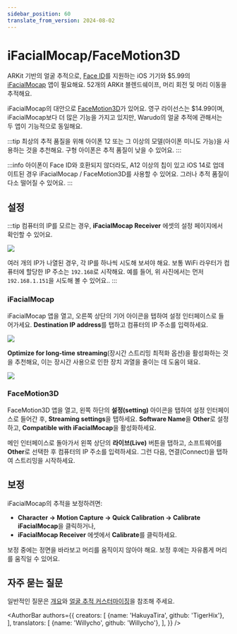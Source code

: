 ```yaml
---
sidebar_position: 60
translate_from_version: 2024-08-02
---
```


# iFacialMocap/FaceMotion3D

ARKit 기반의 얼굴 추적으로, [Face ID](https://support.apple.com/en-us/HT208109)를 지원하는 iOS 기기와 $5.99의 [iFacialMocap](https://apps.apple.com/us/app/id1489470545) 앱이 필요해요. 52개의 ARKit 블렌드쉐이프, 머리 회전 및 머리 이동을 추적해요.

iFacialMocap의 대안으로 [FaceMotion3D](https://apps.apple.com/us/app/facemotion3d/id1507538005)가 있어요. 영구 라이선스는 $14.99이며, iFacialMocap보다 더 많은 기능을 가지고 있지만, Warudo의 얼굴 추적에 관해서는 두 앱이 기능적으로 동일해요.

:::tip
최상의 추적 품질을 위해 아이폰 12 또는 그 이상의 모델(아이폰 미니도 가능)을 사용하는 것을 추천해요. 구형 아이폰은 추적 품질이 낮을 수 있어요.
:::

:::info
아이폰이 Face ID와 호환되지 않더라도, A12 이상의 칩이 있고 iOS 14로 업데이트된 경우 iFacialMocap / FaceMotion3D를 사용할 수 있어요. 그러나 추적 품질이 다소 떨어질 수 있어요.
:::

## 설정

:::tip
컴퓨터의 IP를 모르는 경우, **iFacialMocap Receiver** 에셋의 설정 페이지에서 확인할 수 있어요.

![](/doc-img/en-ifacialmocap-1.png)

여러 개의 IP가 나열된 경우, 각 IP를 하나씩 시도해 보셔야 해요. 보통 WiFi 라우터가 컴퓨터에 할당한 IP 주소는 `192.168`로 시작해요. 예를 들어, 위 사진에서는 먼저 `192.168.1.151`을 시도해 볼 수 있어요..
:::

### iFacialMocap

iFacialMocap 앱을 열고, 오른쪽 상단의 기어 아이콘을 탭하여 설정 인터페이스로 들어가세요. **Destination IP address**를 탭하고 컴퓨터의 IP 주소를 입력하세요.

![](/doc-img/zh-ifacialmocap-1.webp)

**Optimize for long-time streaming**(장시간 스트리밍 최적화 옵션)을 활성화하는 것을 추천해요, 이는 장시간 사용으로 인한 장치 과열을 줄이는 데 도움이 돼요.

![](/doc-img/zh-ifacialmocap-3.webp)

### FaceMotion3D

FaceMotion3D 앱을 열고, 왼쪽 하단의 **설정(setting)** 아이콘을 탭하여 설정 인터페이스로 들어간 후, **Streaming settings**을 탭하세요. **Software Name**을 **Other**로 설정하고, **Compatible with iFacialMocap**을 활성화하세요.

메인 인터페이스로 돌아가서 왼쪽 상단의 **라이브(Live)** 버튼을 탭하고, 소프트웨어를 **Other**로 선택한 후 컴퓨터의 IP 주소를 입력하세요. 그런 다음, 연결(Connect)을 탭하여 스트리밍을 시작하세요.

## 보정

iFacialMocap의 추적을 보정하려면:
* **Character → Motion Capture → Quick Calibration → Calibrate iFacialMocap**을 클릭하거나,
* **iFacialMocap Receiver** 에셋에서 **Calibrate**를 클릭하세요.

보정 중에는 정면을 바라보고 머리를 움직이지 않아야 해요. 보정 후에는 자유롭게 머리를 움직일 수 있어요.

## 자주 묻는 질문

일반적인 질문은 [개요](overview#FAQ)와 [얼굴 추적 커스터마이징](face-tracking#FAQ)을 참조해 주세요.

<AuthorBar authors={{
  creators: [
    {name: 'HakuyaTira', github: 'TigerHix'},
  ],
  translators: [
    {name: 'Willycho', github: 'Willycho'},
  ],
}} />
